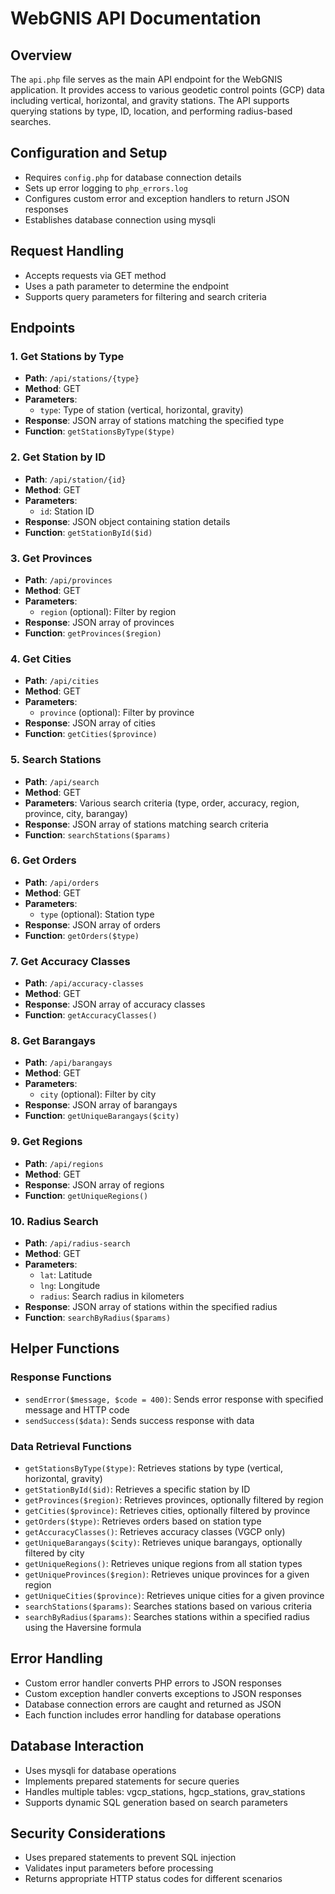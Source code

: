 # WebGNIS API Documentation

## Overview
The `api.php` file serves as the main API endpoint for the WebGNIS application. It provides access to various geodetic control points (GCP) data including vertical, horizontal, and gravity stations. The API supports querying stations by type, ID, location, and performing radius-based searches.

## Configuration and Setup
- Requires `config.php` for database connection details
- Sets up error logging to `php_errors.log`
- Configures custom error and exception handlers to return JSON responses
- Establishes database connection using mysqli

## Request Handling
- Accepts requests via GET method
- Uses a path parameter to determine the endpoint
- Supports query parameters for filtering and search criteria

## Endpoints

### 1. Get Stations by Type
- **Path**: `/api/stations/{type}`
- **Method**: GET
- **Parameters**: 
  - `type`: Type of station (vertical, horizontal, gravity)
- **Response**: JSON array of stations matching the specified type
- **Function**: `getStationsByType($type)`

### 2. Get Station by ID
- **Path**: `/api/station/{id}`
- **Method**: GET
- **Parameters**: 
  - `id`: Station ID
- **Response**: JSON object containing station details
- **Function**: `getStationById($id)`

### 3. Get Provinces
- **Path**: `/api/provinces`
- **Method**: GET
- **Parameters**: 
  - `region` (optional): Filter by region
- **Response**: JSON array of provinces
- **Function**: `getProvinces($region)`

### 4. Get Cities
- **Path**: `/api/cities`
- **Method**: GET
- **Parameters**: 
  - `province` (optional): Filter by province
- **Response**: JSON array of cities
- **Function**: `getCities($province)`

### 5. Search Stations
- **Path**: `/api/search`
- **Method**: GET
- **Parameters**: Various search criteria (type, order, accuracy, region, province, city, barangay)
- **Response**: JSON array of stations matching search criteria
- **Function**: `searchStations($params)`

### 6. Get Orders
- **Path**: `/api/orders`
- **Method**: GET
- **Parameters**: 
  - `type` (optional): Station type
- **Response**: JSON array of orders
- **Function**: `getOrders($type)`

### 7. Get Accuracy Classes
- **Path**: `/api/accuracy-classes`
- **Method**: GET
- **Response**: JSON array of accuracy classes
- **Function**: `getAccuracyClasses()`

### 8. Get Barangays
- **Path**: `/api/barangays`
- **Method**: GET
- **Parameters**: 
  - `city` (optional): Filter by city
- **Response**: JSON array of barangays
- **Function**: `getUniqueBarangays($city)`

### 9. Get Regions
- **Path**: `/api/regions`
- **Method**: GET
- **Response**: JSON array of regions
- **Function**: `getUniqueRegions()`

### 10. Radius Search
- **Path**: `/api/radius-search`
- **Method**: GET
- **Parameters**: 
  - `lat`: Latitude
  - `lng`: Longitude
  - `radius`: Search radius in kilometers
- **Response**: JSON array of stations within the specified radius
- **Function**: `searchByRadius($params)`

## Helper Functions

### Response Functions
- `sendError($message, $code = 400)`: Sends error response with specified message and HTTP code
- `sendSuccess($data)`: Sends success response with data

### Data Retrieval Functions
- `getStationsByType($type)`: Retrieves stations by type (vertical, horizontal, gravity)
- `getStationById($id)`: Retrieves a specific station by ID
- `getProvinces($region)`: Retrieves provinces, optionally filtered by region
- `getCities($province)`: Retrieves cities, optionally filtered by province
- `getOrders($type)`: Retrieves orders based on station type
- `getAccuracyClasses()`: Retrieves accuracy classes (VGCP only)
- `getUniqueBarangays($city)`: Retrieves unique barangays, optionally filtered by city
- `getUniqueRegions()`: Retrieves unique regions from all station types
- `getUniqueProvinces($region)`: Retrieves unique provinces for a given region
- `getUniqueCities($province)`: Retrieves unique cities for a given province
- `searchStations($params)`: Searches stations based on various criteria
- `searchByRadius($params)`: Searches stations within a specified radius using the Haversine formula

## Error Handling
- Custom error handler converts PHP errors to JSON responses
- Custom exception handler converts exceptions to JSON responses
- Database connection errors are caught and returned as JSON
- Each function includes error handling for database operations

## Database Interaction
- Uses mysqli for database operations
- Implements prepared statements for secure queries
- Handles multiple tables: vgcp_stations, hgcp_stations, grav_stations
- Supports dynamic SQL generation based on search parameters

## Security Considerations
- Uses prepared statements to prevent SQL injection
- Validates input parameters before processing
- Returns appropriate HTTP status codes for different scenarios 